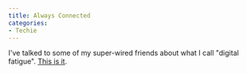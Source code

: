 ```yaml
---
title: Always Connected
categories:
- Techie
---
```


I've talked to some of my super-wired friends about what I call "digital fatigue". [This is it](http://www.onlineschools.org/blog/always-connected/).
